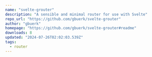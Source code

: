 ```yaml
---
name: "svelte-grouter"
description: "A sensible and minimal router for use with Svelte"
repo_url: "https://github.com/gbuerk/svelte-grouter"
author: "gbuerk"
homepage: "https://github.com/gbuerk/svelte-grouter#readme"
downloads: 8
updated: "2024-07-26T02:02:03.539Z"
tags: 
  - router
---
```

